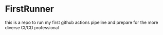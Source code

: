 # FirstRunner
this is a repo to run my first github actions pipeline and prepare for the more diverse CI/CD professional
